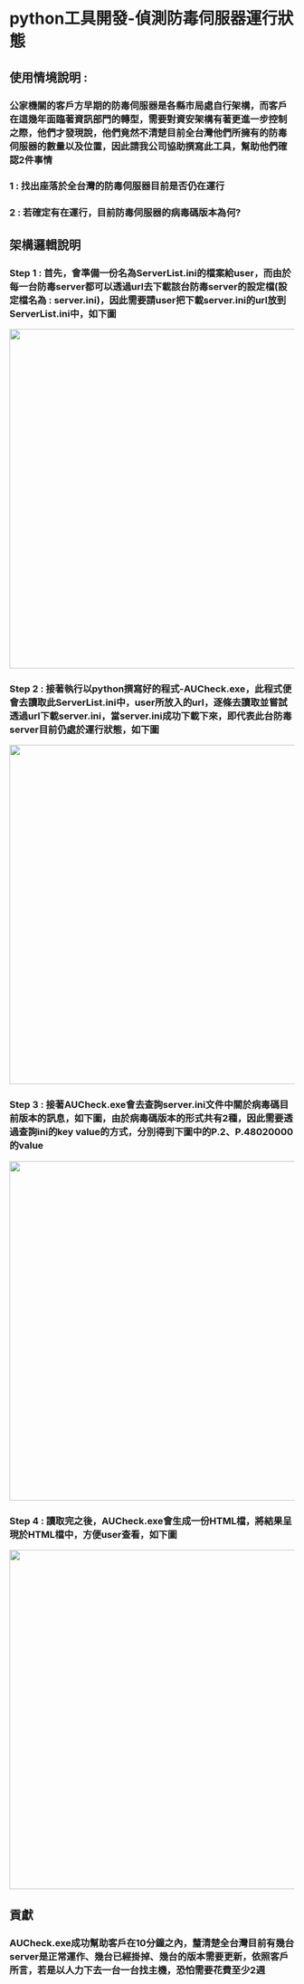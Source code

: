 # python工具開發-偵測防毒伺服器運行狀態

## 使用情境說明 : 

### 公家機關的客戶方早期的防毒伺服器是各縣市局處自行架構，而客戶在這幾年面臨著資訊部門的轉型，需要對資安架構有著更進一步控制之際，他們才發現說，他們竟然不清楚目前全台灣他們所擁有的防毒伺服器的數量以及位置，因此請我公司協助撰寫此工具，幫助他們確認2件事情

### 1 : 找出座落於全台灣的防毒伺服器目前是否仍在運行

### 2 : 若確定有在運行，目前防毒伺服器的病毒碼版本為何?

## 架構邏輯說明

### Step 1 : 首先，會準備一份名為ServerList.ini的檔案給user，而由於每一台防毒server都可以透過url去下載該台防毒server的設定檔(設定檔名為 : server.ini)，因此需要請user把下載server.ini的url放到ServerList.ini中，如下圖

<img style="width: 600px;" src=https://i.imgur.com/fxKMQZO.png />

### Step 2 : 接著執行以python撰寫好的程式-AUCheck.exe，此程式便會去讀取此ServerList.ini中，user所放入的url，逐條去讀取並嘗試透過url下載server.ini，當server.ini成功下載下來，即代表此台防毒server目前仍處於運行狀態，如下圖

<img style="width: 600px;" src=https://i.imgur.com/3tZFcmw.png />

### Step 3 : 接著AUCheck.exe會去查詢server.ini文件中關於病毒碼目前版本的訊息，如下圖，由於病毒碼版本的形式共有2種，因此需要透過查詢ini的key value的方式，分別得到下圖中的P.2、P.48020000的value

<img style="width: 600px;" src=https://i.imgur.com/znhpgmq.png />

### Step 4 : 讀取完之後，AUCheck.exe會生成一份HTML檔，將結果呈現於HTML檔中，方便user查看，如下圖

<img style="width: 600px;" src=https://i.imgur.com/yyuweJP.png />

## 貢獻

### AUCheck.exe成功幫助客戶在10分鐘之內，釐清楚全台灣目前有幾台server是正常運作、幾台已經掛掉、幾台的版本需要更新，依照客戶所言，若是以人力下去一台一台找主機，恐怕需要花費至少2週